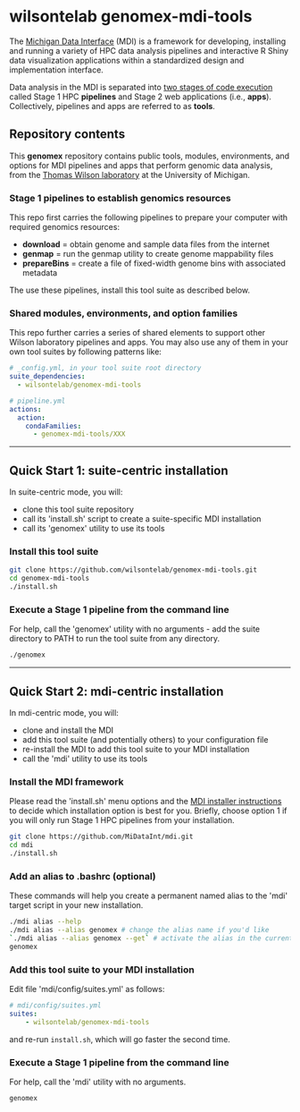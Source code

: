 # wilsontelab genomex-mdi-tools

The [Michigan Data Interface](https://midataint.github.io/) (MDI) 
is a framework for developing, installing and running a variety of 
HPC data analysis pipelines and interactive R Shiny data visualization 
applications within a standardized design and implementation interface.

Data analysis in the MDI is separated into 
[two stages of code execution](https://midataint.github.io/docs/analysis-flow/) 
called Stage 1 HPC **pipelines** and Stage 2 web applications (i.e., **apps**).
Collectively, pipelines and apps are referred to as **tools**.

## Repository contents

This **genomex** repository contains public 
tools, modules, environments, and options 
for MDI pipelines and apps that perform genomic data analysis,
from the 
[Thomas Wilson laboratory](https://wilsonte-umich.github.io)
at the University of Michigan.

### Stage 1 pipelines to establish genomics resources

This repo first carries the following pipelines to prepare 
your computer with required genomics resources:

- **download** = obtain genome and sample data files from the internet
- **genmap** = run the genmap utility to create genome mappability files
- **prepareBins** = create a file of fixed-width genome bins with associated metadata

The use these pipelines, install this tool suite as described below.

### Shared modules, environments, and option families

This repo further carries a series of shared elements to support
other Wilson laboratory pipelines and apps. You may also use
any of them in your own tool suites by following patterns like:

```yml
# _config.yml, in your tool suite root directory
suite_dependencies:
  - wilsontelab/genomex-mdi-tools
```

```yml
# pipeline.yml
actions:
  action:
    condaFamilies:
      - genomex-mdi-tools/XXX
```

---
## Quick Start 1: suite-centric installation

In suite-centric mode, you will:
- clone this tool suite repository
- call its 'install.sh' script to create a suite-specific MDI installation
- call its 'genomex' utility to use its tools

### Install this tool suite

```bash
git clone https://github.com/wilsontelab/genomex-mdi-tools.git
cd genomex-mdi-tools
./install.sh
```

### Execute a Stage 1 pipeline from the command line

For help, call the 'genomex' utility with no arguments - 
add the suite directory to PATH to run the tool suite from any directory.

```bash
./genomex
```

---
## Quick Start 2: mdi-centric installation

In mdi-centric mode, you will:
- clone and install the MDI
- add this tool suite (and potentially others) to your configuration file
- re-install the MDI to add this tool suite to your MDI installation
- call the 'mdi' utility to use its tools

### Install the MDI framework

Please read the 'install.sh' menu options and the 
[MDI installer instructions](https://github.com/MiDataInt/mdi.git) to decide
which installation option is best for you. Briefly, choose option 1
if you will only run Stage 1 HPC pipelines from your installation.

```bash
git clone https://github.com/MiDataInt/mdi.git
cd mdi
./install.sh
```

### Add an alias to .bashrc (optional)

These commands will help you create a permanent named alias to the 'mdi'
target script in your new installation.

```bash
./mdi alias --help
./mdi alias --alias genomex # change the alias name if you'd like 
`./mdi alias --alias genomex --get` # activate the alias in the current shell too
genomex
```

### Add this tool suite to your MDI installation

Edit file 'mdi/config/suites.yml' as follows:

```yml
# mdi/config/suites.yml
suites:
    - wilsontelab/genomex-mdi-tools
```

and re-run <code>install.sh</code>, which will go faster
the second time. 

### Execute a Stage 1 pipeline from the command line

For help, call the 'mdi' utility with no arguments.

```bash
genomex
```
